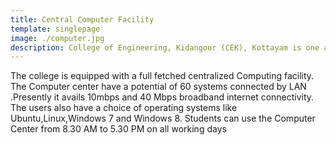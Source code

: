 ```yaml
---
title: Central Computer Facility
template: singlepage
image: ./computer.jpg
description: College of Engineering, Kidangoor (CEK), Kottayam is one among the premier institutions in the state. The college is governed by the Co-operative Academy of Professional Education established by the Government of Kerala. The admissions are based on the rank obtained by the students in the State Entrance examinations and functioning of the college is according to the rules and regulations formulated by the Government of Kerala.
---
```




The college is equipped with a full fetched centralized Computing facility. The Computer center have a potential of 60 systems  connected by LAN .Presently it avails 10mbps and 40 Mbps broadband internet connectivity. The users also have a choice of operating systems like Ubuntu,Linux,Windows 7 and Windows 8. Students can use the Computer Center from 8.30 AM to 5.30 PM on all working days